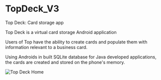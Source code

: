 # TopDeck_V3
Top Deck: Card storage app

Top Deck is a virtual card storage Android application

Users of Top have the ability to create cards and populate them with information relevant to a business card.

Using Androids in built SQLite database for Java developed applications, the cards are created and stored on the phone's memory.


![Top Deck Home](https://github.com/Muse070/TopDeck_V3/assets/31840231/86db35a2-f4f1-4827-8ec4-0fee6be5c759)
